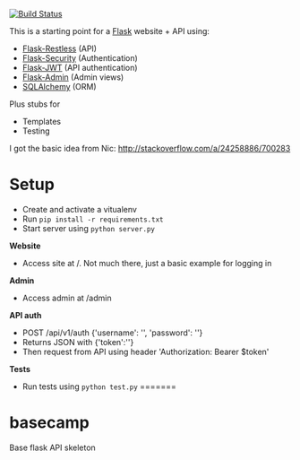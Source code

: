 [![Build Status](https://travis-ci.org/graup/flask-restless-security.svg?branch=master)](https://travis-ci.org/graup/flask-restless-security)

This is a starting point for a [Flask](http://flask.pocoo.org/) website + API using:

- [Flask-Restless](https://flask-restless.readthedocs.org/en/latest/) (API)
- [Flask-Security](https://pythonhosted.org/Flask-Security/) (Authentication)
- [Flask-JWT](https://pythonhosted.org/Flask-JWT/) (API authentication)
- [Flask-Admin](http://flask-admin.readthedocs.org/en/latest/) (Admin views)
- [SQLAlchemy](http://www.sqlalchemy.org/) (ORM)

Plus stubs for

- Templates
- Testing

I got the basic idea from Nic:
http://stackoverflow.com/a/24258886/700283

Setup
=====

- Create and activate a vitualenv
- Run `pip install -r requirements.txt`
- Start server using `python server.py`

**Website**

- Access site at /. Not much there, just a basic example for logging in

**Admin**

- Access admin at /admin

**API auth**

- POST /api/v1/auth {'username': '', 'password': ''}
- Returns JSON with {'token':''}  
- Then request from API using header 'Authorization: Bearer $token'

**Tests**

- Run tests using `python test.py`
=======
# basecamp
Base flask API skeleton
